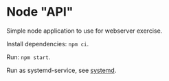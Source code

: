# Node "API" 

Simple node application to use for webserver exercise.

Install dependencies: `npm ci`.

Run: `npm start`.

Run as systemd-service, see [systemd](systemd).
